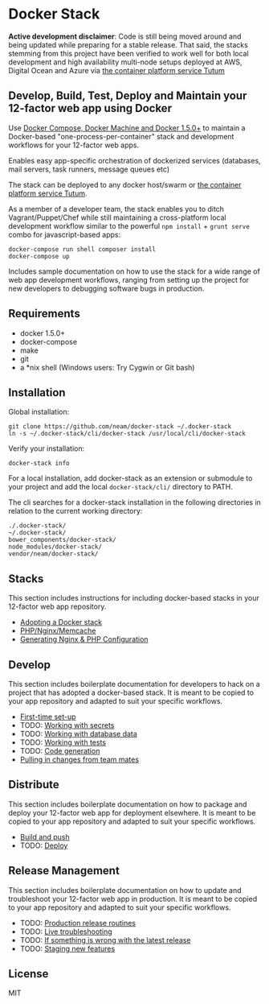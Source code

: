 Docker Stack
=========================================================================================

**Active development disclaimer**: Code is still being moved around and being updated while preparing for a stable release. That said, the stacks stemming from this project have been verified to work well for both local development and high availability multi-node setups deployed at AWS, Digital Ocean and Azure via [the container platform service Tutum](https://tutum.io)

## Develop, Build, Test, Deploy and Maintain your 12-factor web app using Docker

Use [Docker Compose, Docker Machine and Docker 1.5.0+](http://blog.docker.com/2014/12/announcing-docker-machine-swarm-and-compose-for-orchestrating-distributed-apps/) to maintain a Docker-based "one-process-per-container" stack and development workflows for your 12-factor web apps.

Enables easy app-specific orchestration of dockerized services (databases, mail servers, task runners, message queues etc)

The stack can be deployed to any docker host/swarm or [the container platform service Tutum](https://tutum.io).

As a member of a developer team, the stack enables you to ditch Vagrant/Puppet/Chef while still maintaining a cross-platform local development workflow similar to the powerful `npm install` + `grunt serve` combo for javascript-based apps:

    docker-compose run shell composer install
    docker-compose up

Includes sample documentation on how to use the stack for a wide range of web app development workflows, ranging from setting up the project for new developers to debugging software bugs in production.

Requirements
------------

 * docker 1.5.0+
 * docker-compose
 * make
 * git
 * a *nix shell (Windows users: Try Cygwin or Git bash)

Installation
------------

Global installation:

    git clone https://github.com/neam/docker-stack ~/.docker-stack
    ln -s ~/.docker-stack/cli/docker-stack /usr/local/cli/docker-stack

Verify your installation:

    docker-stack info

For a local installation, add docker-stack as an extension or submodule to your project and add the local `docker-stack/cli/` directory to PATH.

The cli searches for a docker-stack installation in the following directories in relation to the current working directory:

    ./.docker-stack/
    ~/.docker-stack/
    bower_components/docker-stack/
    node_modules/docker-stack/
    vendor/neam/docker-stack/

Stacks
------

This section includes instructions for including docker-based stacks in your 12-factor web app repository.

- [Adopting a Docker stack](docs/10-stacks-adopting-a-docker-stack.md)
- [PHP/Nginx/Memcache](stacks/php-nginx-memcache/README.md)
- [Generating Nginx & PHP Configuration](generators/nginx-php-server-config-generator/README.md)

Develop
-------

This section includes boilerplate documentation for developers to hack on a project that has adopted a docker-based stack. It is meant to be copied to your app repository and adapted to suit your specific workflows.

- [First-time set-up](docs/20-local-dev-first-time-set-up.md)
- TODO: [Working with secrets](docs/22-local-dev-working-with-secrets.md)
- TODO: [Working with database data](docs/23-local-dev-working-with-database-data.md)
- TODO: [Working with tests](docs/24-local-dev-working-with-tests.md)
- TODO: [Code generation](docs/25-local-dev-code-generation.md)
- [Pulling in changes from team mates](docs/21-local-dev-pulling-in-changes-from-team-mates.md)

Distribute
----------

This section includes boilerplate documentation on how to package and deploy your 12-factor web app for deployment elsewhere. It is meant to be copied to your app repository and adapted to suit your specific workflows.

- [Build and push](docs/51-distribute-build-and-push.md)
- TODO: [Deploy](docs/52-distribute-deploy.md)

Release Management
------------------

This section includes boilerplate documentation on how to update and troubleshoot your 12-factor web app in production. It is meant to be copied to your app repository and adapted to suit your specific workflows.

- TODO: [Production release routines](docs/60-release-routines.md)
- TODO: [Live troubleshooting](docs/61-live-troubleshooting.md)
- TODO: [If something is wrong with the latest release](docs/62-if-something-is-wrong-with-the-latest-release.md)
- TODO: [Staging new features](docs/63-staging-new-features.md)

License
-------

MIT